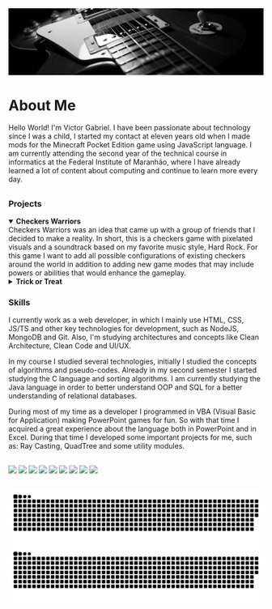 <img src="banner.jpg">

# About Me
Hello World! I'm Victor Gabriel. I have been passionate about technology since I was a child, I started my contact at eleven years old when I made mods for the Minecraft Pocket Edition game using JavaScript language. I am currently attending the second year of the technical course in informatics at the Federal Institute of Maranhão, where I have already learned a lot of content about computing and continue to learn more every day.

##

### Projects

<details open>
  <summary><strong>Checkers Warriors</strong></summary>
  Checkers Warriors was an idea that came up with a group of friends that I decided to make a reality. In short, this is a checkers game with pixelated visuals and a soundtrack based on my favorite music style, Hard Rock. For this game I want to add all possible configurations of existing checkers around the world in addition to adding new game modes that may include powers or abilities that would enhance the gameplay.
</details>

<details>
  <summary><strong>Trick or Treat</strong></summary>
  Trick-or-Treat was a small project developed for my institute's Halloween event for a dynamic game, in which each person would have a single chance to randomly choose an option. In the case of the good option, the person would win some sweets, but in the case of the bad option, the person would pay a challenge chosen by the judge.
</details>


### Skills
I currently work as a web developer, in which I mainly use HTML, CSS, JS/TS and other key technologies for development, such as NodeJS, MongoDB and Git. Also, I'm studying architectures and concepts like Clean Architecture, Clean Code and UI/UX.

In my course I studied several technologies, initially I studied the concepts of algorithms and pseudo-codes. Already in my second semester I started studying the C language and sorting algorithms. I am currently studying the Java language in order to better understand OOP and SQL for a better understanding of relational databases.

During most of my time as a developer I programmed in VBA (Visual Basic for Application) making PowerPoint games for fun. So with that time I acquired a great experience about the language both in PowerPoint and in Excel. During that time I developed some important projects for me, such as: Ray Casting, QuadTree and some utility modules.

##
<div>
  <img src="https://img.shields.io/badge/HTML5-E34F26?style=for-the-badge&logo=html5&logoColor=white">
  <img src="https://img.shields.io/badge/CSS3-1572B6?style=for-the-badge&logo=css3&logoColor=white">
  <img src="https://img.shields.io/badge/JavaScript-323330?style=for-the-badge&logo=javascript&logoColor=F7DF1E">
  <img src="https://img.shields.io/badge/Node.js-43853D?style=for-the-badge&logo=node.js&logoColor=white">
  <img src="https://img.shields.io/badge/TypeScript-007ACC?style=for-the-badge&logo=typescript&logoColor=white">
  <img src="https://img.shields.io/badge/C-00599C?style=for-the-badge&logo=c&logoColor=white">
  <img src="https://img.shields.io/badge/VBA-217346?style=for-the-badge&logo=microsoft-excel&logoColor=white">
  <img src="https://img.shields.io/badge/Java-CA4245?style=for-the-badge&logo=openjdk&logoColor=white">
  <img src="https://img.shields.io/badge/Git-F05032.svg?style=for-the-badge&logo=Git&logoColor=white">
</div>
    
##

![github contribution grid snake animation](https://raw.githubusercontent.com/Victor101106/Victor101106/output/github-contribution-grid-snake-dark.svg#gh-dark-mode-only)
![github contribution grid snake animation](https://raw.githubusercontent.com/Victor101106/Victor101106/output/github-contribution-grid-snake.svg#gh-light-mode-only)

